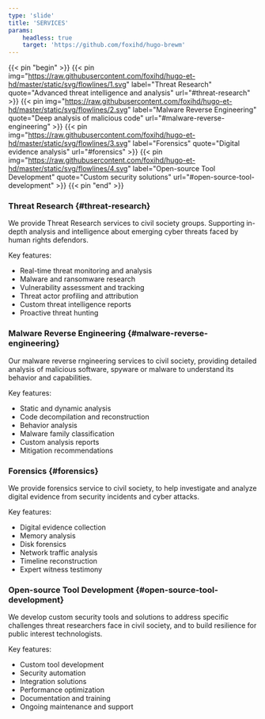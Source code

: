 ```yaml
---
type: 'slide'
title: 'SERVICES'
params:
    headless: true
    target: 'https://github.com/foxihd/hugo-brewm'
---
```


{{< pin "begin" >}}
{{< pin img="https://raw.githubusercontent.com/foxihd/hugo-et-hd/master/static/svg/flowlines/1.svg" label="Threat Research" quote="Advanced threat intelligence and analysis" url="#threat-research" >}}
{{< pin img="https://raw.githubusercontent.com/foxihd/hugo-et-hd/master/static/svg/flowlines/2.svg" label="Malware Reverse Engineering" quote="Deep analysis of malicious code" url="#malware-reverse-engineering" >}}
{{< pin img="https://raw.githubusercontent.com/foxihd/hugo-et-hd/master/static/svg/flowlines/3.svg" label="Forensics" quote="Digital evidence analysis" url="#forensics" >}}
{{< pin img="https://raw.githubusercontent.com/foxihd/hugo-et-hd/master/static/svg/flowlines/4.svg" label="Open-source Tool Development" quote="Custom security solutions" url="#open-source-tool-development" >}}
{{< pin "end" >}}

### Threat Research {#threat-research}
We provide Threat Research services to civil society groups. Supporting in-depth analysis and intelligence about emerging cyber threats faced by human rights defendors.

Key features:
- Real-time threat monitoring and analysis
- Malware and ransomware research
- Vulnerability assessment and tracking
- Threat actor profiling and attribution
- Custom threat intelligence reports
- Proactive threat hunting

### Malware Reverse Engineering {#malware-reverse-engineering}
Our malware reverse rngineering services to civil society, providing detailed analysis of malicious software, spyware or malware to understand its behavior and capabilities.

Key features:
- Static and dynamic analysis
- Code decompilation and reconstruction
- Behavior analysis
- Malware family classification
- Custom analysis reports
- Mitigation recommendations

### Forensics {#forensics}
We provide forensics service to civil society, to help investigate and analyze digital evidence from security incidents and cyber attacks.

Key features:
- Digital evidence collection
- Memory analysis
- Disk forensics
- Network traffic analysis
- Timeline reconstruction
- Expert witness testimony

### Open-source Tool Development {#open-source-tool-development}
We develop custom security tools and solutions to address specific challenges threat researchers face in civil society, and to build resilience for public interest technologists.

Key features:
- Custom tool development
- Security automation
- Integration solutions
- Performance optimization
- Documentation and training
- Ongoing maintenance and support
